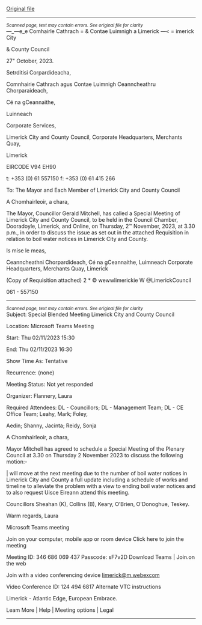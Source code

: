 [Original file](https://www.limerick.ie/sites/default/files/media/documents/2023-10/Agenda-Special-Meeting-of-Limerick-City-and-County-Council-2nd-November-23.pdf)

---
*<small>Scanned page, text may contain errors. See original file for clarity</small>*  
—_—e_e Comhairle Cathrach
= & Contae Luimnigh
a Limerick
—< = imerick City

& County Council

27" October, 2023.

Setrditisi Corpardideacha,

Comnhairie Cathrach agus Contae Luimnigh
Ceanncheathru Chorparaideach,

Cé na gCeannaithe,

Luinneach

Corporate Services,

Limerick City and County Council,
Corporate Headquarters,
Merchants Quay,

Limerick

EIRCODE V94 EH90

t: +353 (0) 61 557150
f: +353 (0) 61 415 266

To: The Mayor and Each Member of Limerick City and County Council

A Chomhairleoir, a chara,

The Mayor, Councillor Gerald Mitchell, has called a Special Meeting of Limerick City and
County Council, to be held in the Council Chamber, Dooradoyle, Limerick, and Online, on
Thursday, 2™ November, 2023, at 3.30 p.m., in order to discuss the issue as set out in the
attached Requisition in relation to boil water notices in Limerick City and County.

Is mise le meas,

Ceanncheathni Chorpardideach, Cé na gCeannaithe, Luimneach
Corporate Headquarters, Merchants Quay, Limerick

(Copy of Requisition attached)
2 *
© wewwlimerickie
W @LimerickCouncil

061 - 557150


---
*<small>Scanned page, text may contain errors. See original file for clarity</small>*  
Subject: Special Blended Meeting Limerick City and County Council

Location: Microsoft Teams Meeting

Start: Thu 02/11/2023 15:30

End: Thu 02/11/2023 16:30

Show Time As: Tentative

Recurrence: (none)

Meeting Status: Not yet responded

Organizer: Flannery, Laura

Required Attendees: DL - Councillors; DL - Management Team; DL - CE Office Team; Leahy, Mark; Foley,

Aedin; Shanny, Jacinta; Reidy, Sonja

A Chomhairleoir, a chara,

Mayor Mitchell has agreed to schedule a Special Meeting of the Plenary Council at 3.30 on Thursday 2 November
2023 to discuss the following motion:-

| will move at the next meeting due to the number of boil water notices in Limerick City and County a full update
including a schedule of works and timeline to alleviate the problem with a view to ending boil water notices and to
also request Uisce Eireann attend this meeting.

Councillors Sheahan (K), Collins (B), Keary, O’Brien, O'Donoghue, Teskey.

Warm regards,
Laura

Microsoft Teams meeting

Join on your computer, mobile app or room device
Click here to join the meeting

Meeting ID: 346 686 069 437
Passcode: sF7v2D
Download Teams | Join.on the web

Join with a video conferencing device
limerick@m.webexcom

Video Conference ID: 124 494 6817
Alternate VTC instructions

Limerick - Atlantic Edge, European Embrace.

Leam More | Help | Meeting options | Legal


---
